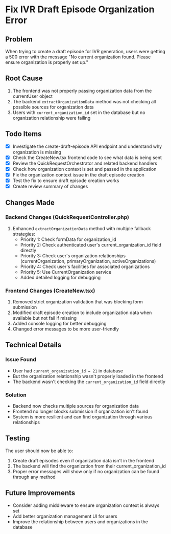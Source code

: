 # Fix IVR Draft Episode Organization Error

## Problem

When trying to create a draft episode for IVR generation, users were getting a 500 error with the message "No current organization found. Please ensure organization is properly set up."

## Root Cause

1. The frontend was not properly passing organization data from the currentUser object
2. The backend `extractOrganizationData` method was not checking all possible sources for organization data
3. Users with `current_organization_id` set in the database but no organization relationship were failing

## Todo Items

- [x] Investigate the create-draft-episode API endpoint and understand why organization is missing
- [x] Check the CreateNew.tsx frontend code to see what data is being sent
- [x] Review the QuickRequestOrchestrator and related backend handlers
- [x] Check how organization context is set and passed in the application
- [x] Fix the organization context issue in the draft episode creation
- [x] Test the fix to ensure draft episode creation works
- [x] Create review summary of changes

## Changes Made

### Backend Changes (QuickRequestController.php)

1. Enhanced `extractOrganizationData` method with multiple fallback strategies:
   - Priority 1: Check formData for organization_id
   - Priority 2: Check authenticated user's current_organization_id field directly
   - Priority 3: Check user's organization relationships (currentOrganization, primaryOrganization, activeOrganizations)
   - Priority 4: Check user's facilities for associated organizations
   - Priority 5: Use CurrentOrganization service
   - Added detailed logging for debugging

### Frontend Changes (CreateNew.tsx)

1. Removed strict organization validation that was blocking form submission
2. Modified draft episode creation to include organization data when available but not fail if missing
3. Added console logging for better debugging
4. Changed error messages to be more user-friendly

## Technical Details

### Issue Found

- User had `current_organization_id = 21` in database
- But the organization relationship wasn't properly loaded in the frontend
- The backend wasn't checking the `current_organization_id` field directly

### Solution

- Backend now checks multiple sources for organization data
- Frontend no longer blocks submission if organization isn't found
- System is more resilient and can find organization through various relationships

## Testing

The user should now be able to:

1. Create draft episodes even if organization data isn't in the frontend
2. The backend will find the organization from their current_organization_id
3. Proper error messages will show only if no organization can be found through any method

## Future Improvements

- Consider adding middleware to ensure organization context is always set
- Add better organization management UI for users
- Improve the relationship between users and organizations in the database
